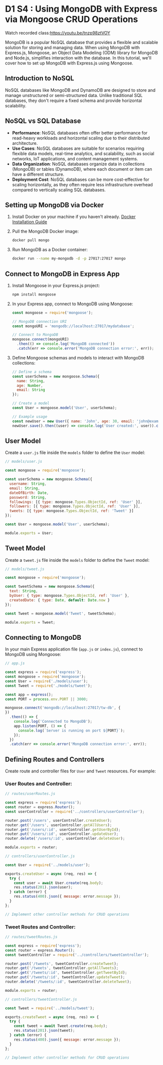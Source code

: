 # D1 S4 : Using MongoDB with Express via Mongoose CRUD Operations

Watch recorded class:https://youtu.be/tnzp98ztVOY

MongoDB is a popular NoSQL database that provides a flexible and scalable solution for storing and managing data. When using MongoDB with Express.js, Mongoose, an Object Data Modeling (ODM) library for MongoDB and Node.js, simplifies interaction with the database. In this tutorial, we'll cover how to set up MongoDB with Express.js using Mongoose.

## Introduction to NoSQL

NoSQL databases like MongoDB and DynamoDB are designed to store and manage unstructured or semi-structured data. Unlike traditional SQL databases, they don't require a fixed schema and provide horizontal scalability.

## NoSQL vs SQL Database

- **Performance**: NoSQL databases often offer better performance for read-heavy workloads and horizontal scaling due to their distributed architecture.
- **Use Cases**: NoSQL databases are suitable for scenarios requiring flexible data models, real-time analytics, and scalability, such as social networks, IoT applications, and content management systems.
- **Data Organization**: NoSQL databases organize data in collections (MongoDB) or tables (DynamoDB), where each document or item can have a different structure.
- **Deployment Cost**: NoSQL databases can be more cost-effective for scaling horizontally, as they often require less infrastructure overhead compared to vertically scaling SQL databases.

## Setting up MongoDB via Docker

1. Install Docker on your machine if you haven't already. [Docker Installation Guide](https://docs.docker.com/get-docker/)
2. Pull the MongoDB Docker image:

   ```bash
   docker pull mongo
   ```

3. Run MongoDB as a Docker container:

   ```bash
   docker run --name my-mongodb -d -p 27017:27017 mongo
   ```

## Connect to MongoDB in Express App

1. Install Mongoose in your Express.js project:

   ```bash
   npm install mongoose
   ```

2. In your Express app, connect to MongoDB using Mongoose:

   ```javascript
   const mongoose = require('mongoose');

   // MongoDB connection URI
   const mongoURI = 'mongodb://localhost:27017/mydatabase';

   // Connect to MongoDB
   mongoose.connect(mongoURI)
     .then(() => console.log('MongoDB connected'))
     .catch(err => console.error('MongoDB connection error:', err));
   ```

3. Define Mongoose schemas and models to interact with MongoDB collections:

   ```javascript
   // Define a schema
   const userSchema = new mongoose.Schema({
     name: String,
     age: Number,
     email: String
   });

   // Create a model
   const User = mongoose.model('User', userSchema);

   // Example usage
   const newUser = new User({ name: 'John', age: 30, email: 'john@example.com' });
   newUser.save().then((user) => console.log('User created:', user)).catch(err => console.error('Error:', err));
   ```

## User Model

Create a `user.js` file inside the `models` folder to define the `User` model:

```javascript
// models/user.js

const mongoose = require('mongoose');

const userSchema = new mongoose.Schema({
  username: String,
  email: String,
  dateOfBirth: Date,
  password: String,
  followings: [{ type: mongoose.Types.ObjectId, ref: 'User' }],
  followers: [{ type: mongoose.Types.ObjectId, ref: 'User' }],
  tweets: [{ type: mongoose.Types.ObjectId, ref: 'Tweet' }]
});

const User = mongoose.model('User', userSchema);

module.exports = User;
```

## Tweet Model

Create a `tweet.js` file inside the `models` folder to define the `Tweet` model:

```javascript
// models/tweet.js

const mongoose = require('mongoose');

const tweetSchema = new mongoose.Schema({
  text: String,
  byUser: { type: mongoose.Types.ObjectId, ref: 'User' },
  createdDate: { type: Date, default: Date.now }
});

const Tweet = mongoose.model('Tweet', tweetSchema);

module.exports = Tweet;
```

## Connecting to MongoDB

In your main Express application file (`app.js` or `index.js`), connect to MongoDB using Mongoose:

```javascript
// app.js

const express = require('express');
const mongoose = require('mongoose');
const User = require('./models/user');
const Tweet = require('./models/tweet');

const app = express();
const PORT = process.env.PORT || 3000;

mongoose.connect('mongodb://localhost:27017/tw-db', {
})
  .then(() => {
    console.log('Connected to MongoDB');
    app.listen(PORT, () => {
      console.log(`Server is running on port ${PORT}`);
    });
  })
  .catch(err => console.error('MongoDB connection error:', err));
```

## Defining Routes and Controllers

Create route and controller files for `User` and `Tweet` resources. For example:

### User Routes and Controller:

```javascript
// routes/userRoutes.js

const express = require('express');
const router = express.Router();
const userController = require('../controllers/userController');

router.post('/users', userController.createUser);
router.get('/users', userController.getAllUsers);
router.get('/users/:id', userController.getUserById);
router.put('/users/:id', userController.updateUser);
router.delete('/users/:id', userController.deleteUser);

module.exports = router;
```

```javascript
// controllers/userController.js

const User = require('../models/user');

exports.createUser = async (req, res) => {
  try {
    const user = await User.create(req.body);
    res.status(201).json(user);
  } catch (error) {
    res.status(400).json({ message: error.message });
  }
};

// Implement other controller methods for CRUD operations
```

### Tweet Routes and Controller:

```javascript
// routes/tweetRoutes.js

const express = require('express');
const router = express.Router();
const tweetController = require('../controllers/tweetController');

router.post('/tweets', tweetController.createTweet);
router.get('/tweets', tweetController.getAllTweets);
router.get('/tweets/:id', tweetController.getTweetById);
router.put('/tweets/:id', tweetController.updateTweet);
router.delete('/tweets/:id', tweetController.deleteTweet);

module.exports = router;
```

```javascript
// controllers/tweetController.js

const Tweet = require('../models/tweet');

exports.createTweet = async (req, res) => {
  try {
    const tweet = await Tweet.create(req.body);
    res.status(201).json(tweet);
  } catch (error) {
    res.status(400).json({ message: error.message });
  }
};

// Implement other controller methods for CRUD operations
```